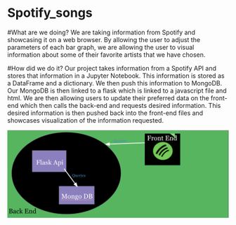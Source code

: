 # Spotify_songs

#What are we doing?
We are taking information from Spotify and showcasing it on a web browser.
By allowing the user to adjust the parameters of each bar graph, we are allowing the user to visual information about some of their favorite artists that we have chosen.

#How did we do it?
Our project takes information from a Spotify API and stores that information in a Jupyter Notebook. This information is stored as a DataFrame and a dictionary.
We then push this information to MongoDB.
Our MongoDB is then linked to a flask which is linked to a javascript file and html.
We are then allowing users to update their preferred data on the front-end which then calls the back-end and requests desired information.
This desired information is then pushed back into the front-end files and showcases visualization of the information requested.

![visualization of network](https://github.com/gabrielmacey/Spotify_songs/blob/main/spotify_data/static/img/image.png?raw=true)
